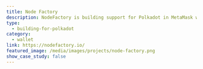 ```yaml
---
title: Node Factory
description: NodeFactory is building support for Polkadot in MetaMask wallet using MetaMask’s new plugin system that should support all Substrate-based chains such as Kusama and Polkadot.
type:
  - building-for-polkadot
category:
  - wallet
link: https://nodefactory.io/
featured_image: /media/images/projects/node-factory.png
show_case_study: false
---
```

